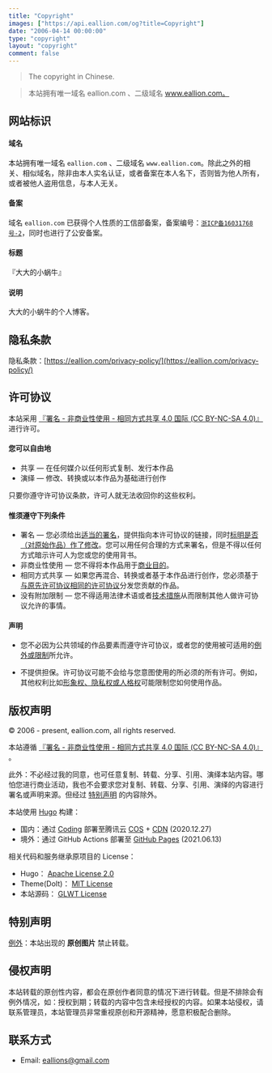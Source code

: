 ```yaml
---
title: "Copyright"
images: ["https://api.eallion.com/og?title=Copyright"]
date: "2006-04-14 00:00:00"
type: "copyright"
layout: "copyright"
comment: false
---
```


<style>#comments {display:none !important}</style>

> The copyright in Chinese.

> 本站拥有唯一域名 eallion.com 、二级域名 www.eallion.com。

网站标识
----

#### 域名

本站拥有唯一域名 `eallion.com` 、二级域名 `www.eallion.com`。除此之外的相关、相似域名，除非由本人实名认证，或者备案在本人名下，否则皆为他人所有，或者被他人盗用信息，与本人无关。

#### 备案

域名 `eallion.com` 已获得个人性质的工信部备案，备案编号：[`浙ICP备16031768号-2`](http://beian.miit.gov.cn/)，同时也进行了公安备案。

#### 标题

『大大的小蜗牛』

#### 说明

大大的小蜗牛的个人博客。

隐私条款
----

隐私条款：[https://eallion.com/privacy-policy/](https://eallion.com/privacy-policy/)

许可协议
----

本站采用 [『署名 - 非商业性使用 - 相同方式共享 4.0 国际 (CC BY-NC-SA 4.0)』](https://creativecommons.org/licenses/by-nc-sa/4.0/deed.zh) 进行许可。

#### 您可以自由地

* 共享 — 在任何媒介以任何形式复制、发行本作品
* 演绎 — 修改、转换或以本作品为基础进行创作

只要你遵守许可协议条款，许可人就无法收回你的这些权利。

#### 惟须遵守下列条件

* 署名 — 您必须给出[适当的署名](https://wiki.creativecommons.org/wiki/License_Versions#Detailed_attribution_comparison_chart)，提供指向本许可协议的链接，同时[标明是否（对原始作品）作了修改](https://wiki.creativecommons.org/wiki/License_Versions#Modifications_and_adaptations_must_be_marked_as_such)。您可以用任何合理的方式来署名，但是不得以任何方式暗示许可人为您或您的使用背书。
* 非商业性使用 — 您不得将本作品用于[商业目的](https://creativecommons.org/faq/#does-my-use-violate-the-noncommercial-clause-of-the-licenses)。
* 相同方式共享 — 如果您再混合、转换或者基于本作品进行创作，您必须基于[与原先许可协议相同的许可协议](https://creativecommons.org/faq/#If_I_derive_or_adapt_material_offered_under_a_Creative_Commons_license.2C_which_CC_license.28s.29_can_I_use.3F)分发您贡献的作品。
* 没有附加限制 — 您不得适用法律术语或者[技术措施](https://wiki.creativecommons.org/wiki/License_Versions#Application_of_effective_technological_measures_by_users_of_CC-licensed_works_prohibited)从而限制其他人做许可协议允许的事情。

#### 声明

* 您不必因为公共领域的作品要素而遵守许可协议，或者您的使用被可适用的[例外或限制](https://creativecommons.org/faq/#Do_Creative_Commons_licenses_affect_exceptions_and_limitations_to_copyright.2C_such_as_fair_dealing_and_fair_use.3F)所允许。

* 不提供担保。许可协议可能不会给与您意图使用的所必须的所有许可。例如，其他权利比如[形象权、隐私权或人格权](https://wiki.creativecommons.org/Considerations_for_licensors_and_licensees)可能限制您如何使用作品。

版权声明
----

© 2006 - present, eallion.com, all rights reserved.

本站遵循 [『署名 - 非商业性使用 - 相同方式共享 4.0 国际 (CC BY-NC-SA 4.0)』](https://creativecommons.org/licenses/by-nc-sa/4.0/deed.zh) 。

此外：不必经过我的同意，也可任意复制、转载、分享、引用、演绎本站内容。哪怕您进行商业活动，我也不会要求您对复制、转载、分享、引用、演绎的内容进行署名或声明来源。但经过 [特别声明](#%E7%89%B9%E5%88%AB%E5%A3%B0%E6%98%8E) 的内容除外。

本站使用 [Hugo](https://gohugo.io/) 构建：

* 国内：通过 [Coding](https://coding.net/) 部署至腾讯云 [COS](https://cloud.tencent.com/product/cos) + [CDN](https://cloud.tencent.com/product/cdn) (2020.12.27)
* 境外：通过 GitHub Actions 部署至 [GitHub Pages](https://github.com/eallion/eallion.github.io/) (2021.06.13)

相关代码和服务继承原项目的 License：

* Hugo： [Apache License 2.0](https://github.com/gohugoio/hugo/blob/master/LICENSE)
* Theme(DoIt)： [MIT License](https://github.com/HEIGE-PCloud/DoIt/blob/main/LICENSE)
* 本站源码： [GLWT License](https://github.com/eallion/eallion.com/blob/main/LICENSE)

特别声明
----

[例外](https://wiki.creativecommons.org/Frequently_Asked_Questions#Do_Creative_Commons_licenses_affect_exceptions_and_limitations_to_copyright.2C_such_as_fair_dealing_and_fair_use.3F)：本站出现的 **原创图片** 禁止转载。

侵权声明
----

本站转载的原创性内容，都会在原创作者同意的情况下进行转载。但是不排除会有例外情况，如：授权到期；转载的内容中包含未经授权的内容。如果本站侵权，请联系管理员，本站管理员非常重视原创和开源精神，愿意积极配合删除。

联系方式
-----

* Email: [eallions@gmail.com](mailto:eallions@gmail.com)
